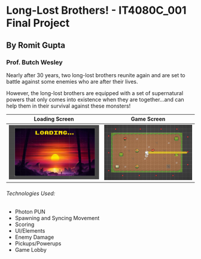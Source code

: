 # Long-Lost Brothers! - IT4080C_001 Final Project
## By Romit Gupta
### Prof. Butch Wesley


Nearly after 30 years, two long-lost brothers reunite again and are set to battle against some enemies who are after their lives. 

However, the long-lost brothers are equipped with a set of supernatural powers that only comes into existence when they are together…and can help them in their survival against these monsters!

Loading Screen             |  Game Screen
:-------------------------:|:-------------------------:
![My_Image](loading_screen.PNG)  |  ![My_Image](game_screen.PNG)


###### Technologies Used:

* Photon PUN
* Spawning and Syncing Movement
* Scoring
* UI/Elements
* Enemy Damage
* Pickups/Powerups
* Game Lobby
